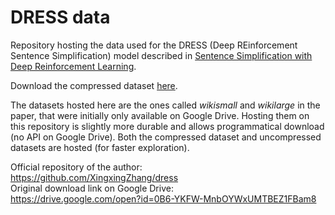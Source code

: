 # DRESS data
Repository hosting the data used for the DRESS (Deep REinforcement Sentence Simplification) model described in [Sentence Simplification with Deep Reinforcement Learning](http://aclweb.org/anthology/D/D17/D17-1062.pdf).

Download the compressed dataset [here](https://github.com/louismartin/dress-data/raw/master/data-simplification.tar.bz2).

The datasets hosted here are the ones called *wikismall* and *wikilarge* in the paper, that were initially only available on Google Drive.
Hosting them on this repository is slightly more durable and allows programmatical download (no API on Google Drive).
Both the compressed dataset and uncompressed datasets are hosted (for faster exploration).

Official repository of the author:  
<https://github.com/XingxingZhang/dress>  
Original download link on Google Drive:  
<https://drive.google.com/open?id=0B6-YKFW-MnbOYWxUMTBEZ1FBam8>
